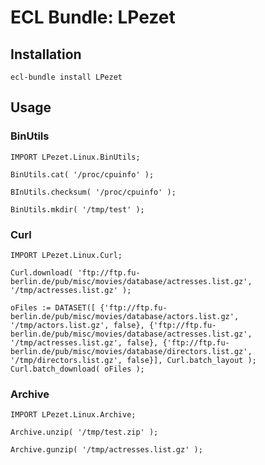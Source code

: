# ECL Bundle: LPezet

## Installation

	ecl-bundle install LPezet


## Usage

### BinUtils

	IMPORT LPezet.Linux.BinUtils;
	
	BinUtils.cat( '/proc/cpuinfo' );
	
	BInUtils.checksum( '/proc/cpuinfo' );
	
	BinUtils.mkdir( '/tmp/test' );
	
	
### Curl

	IMPORT LPezet.Linux.Curl;
	
	Curl.download( 'ftp://ftp.fu-berlin.de/pub/misc/movies/database/actresses.list.gz', '/tmp/actresses.list.gz' );
	
	oFiles := DATASET([ {'ftp://ftp.fu-berlin.de/pub/misc/movies/database/actors.list.gz', '/tmp/actors.list.gz', false}, {'ftp://ftp.fu-berlin.de/pub/misc/movies/database/actresses.list.gz', '/tmp/actresses.list.gz', false}, {'ftp://ftp.fu-berlin.de/pub/misc/movies/database/directors.list.gz', '/tmp/directors.list.gz', false}], Curl.batch_layout );
	Curl.batch_download( oFiles );
	
	
### Archive

	IMPORT LPezet.Linux.Archive;
	
	Archive.unzip( '/tmp/test.zip' );
	
	Archive.gunzip( '/tmp/actresses.list.gz' );
	

